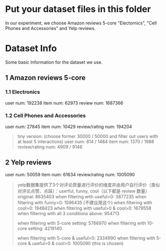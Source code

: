 # Put your dataset files in this folder
In our experiment, we choose Amazon reviews 5-core "Electornics", "Cell Phones and Accessories" and Yelp reviews.

# Dataset Info
Some basic Information for the dataset we use.
## 1 Amazon reviews 5-core
### 1.1 Electronics
user num: 192238
item num: 62973
review num: 1687366
### 1.2 Cell Phones and Accessories
user num: 27845
item num: 10429
review/rating num: 194204 

> tiny version: (choose former 30000 / 50000 and filter out users with at least 5 interactions)
> user num: 814 / 1484
> item num: 1370 / 1988
> review/rating num: 4909 / 9146 

## 2 Yelp reviews
user num: 50059
item num: 61634
review/rating num: 1005090 
> yelp数据集提供了3个对评论质量进行评价的维度并由用户自行评价（类似对评论点赞、点踩）：userful, funny, cool（以下都是 review 数量）
> original: 8635403 
> when filtering with useful>0: 3877235
> when filtering with funny>0: 1596435 (不建议用这个)
> when filtering with cool>0: 1948423
> when filtering with useful>0 & cool>0: 1679558
> when filtering with all 3 conditions above: 954713
> 
> when filtering with 5-core setting: 5766970
> when filtering with 10-core setting: 4219140
> 
> when filtering with 5-core & useful>0: 2334990
> when filtering with 5-core & useful>0 & cool>0: 1005090 (this is chosen)
